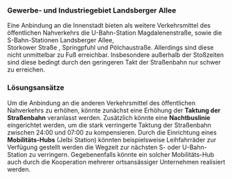 ### Gewerbe- und Industriegebiet Landsberger Allee

Eine Anbindung an die Innenstadt bieten als weitere Verkehrsmittel des öffentlichen Nahverkehrs die 
U-Bahn-Station <span class="marker-label" id="marker-label-u-magdalenenstrasse">Magdalenenstraße</span>, 
  sowie die S-Bahn-Stationen <span class="marker-label" id="marker-label-s-landsberger-allee">Landsberger Allee</span>,  
  <span class="marker-label" id="marker-label-s-storkower-strasse">Storkower Straße</span>
  , <span class="marker-label" id="marker-label-s-springpfuhl">Springpfuhl</span> und 
  <span class="marker-label" id="marker-label-s-poelchaustrasse">Pölchaustraße</span>. Allerdings sind diese nicht unmittelbar
   zu Fuß erreichbar. Insbesondere außerhalb der Stoßzeiten sind diese bedingt durch den geringeren Takt der Straßenbahn nur schwer zu
    erreichen.

### Lösungsansätze
Um die Anbindung an die anderen Verkehrsmittel des öffentlichen Nahverkehrs zu erhöhen, könnte zunächst eine Erhöhung der **Taktung der
Straßenbahn** veranlasst werden. Zusätzlich könnte eine **Nachtbuslinie** eingerichtet werden, um die stark verringerte Taktung der 
Straßenbahn zwischen 24:00 und 07:00 zu kompensieren. Durch die Einrichtung eines **Mobilitäts-Hubs** (Jelbi Station) könnten 
beispielsweise Leihfahrräder zur Verfügung gestellt werden die Wegzeit zur nächsten S- oder U-Bahn-Station zu verringern.
Gegebenenfalls könnte ein solcher Mobilitäts-Hub auch durch die Kooperation mehrerer ortsansässiger Unternehmen realisiert werden.
